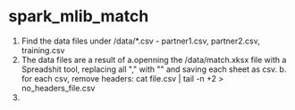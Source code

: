 # spark_mlib_match

1. Find the data files under /data/*.csv   - partner1.csv, partner2.csv, training.csv 
2. The data files are a result of 
	a.openning the /data/match.xksx file with a Spreadshit tool, replacing all "," with ""
		and saving each sheet as csv.
	b. for each csv, remove headers: cat file.csv | tail -n +2 > no_headers_file.csv	
3. 
